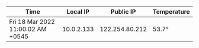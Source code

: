 | Time     | Local IP | Public IP | Temperature |
| ----------- | ----------- | ----------- | ----------- |
| Fri 18 Mar 2022 11:00:02 AM +0545      | 10.0.2.133     | 122.254.80.212  | 53.7° |
